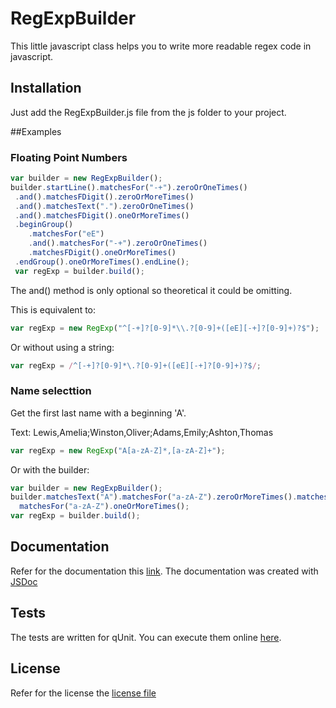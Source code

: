 # RegExpBuilder
This little javascript class helps you to write more readable regex code in javascript.
## Installation
Just add the RegExpBuilder.js file from the js folder to your project.

##Examples

### Floating Point Numbers
```javascript
var builder = new RegExpBuilder();
builder.startLine().matchesFor("-+").zeroOrOneTimes()
 .and().matchesFDigit().zeroOrMoreTimes()
 .and().matchesText(".").zeroOrOneTimes()
 .and().matchesFDigit().oneOrMoreTimes()
 .beginGroup()
	.matchesFor("eE")
	.and().matchesFor("-+").zeroOrOneTimes()
	.matchesFDigit().oneOrMoreTimes()
 .endGroup().oneOrMoreTimes().endLine();
 var regExp = builder.build();
```
The and() method is only optional so theoretical it could be omitting.

This is equivalent to:
```javascript
var regExp = new RegExp("^[-+]?[0-9]*\\.?[0-9]+([eE][-+]?[0-9]+)?$");
```
Or without using a string:
```javascript
var regExp = /^[-+]?[0-9]*\.?[0-9]+([eE][-+]?[0-9]+)?$/;
```

### Name selecttion
Get the first last name with a beginning 'A'.

Text: Lewis,Amelia;Winston,Oliver;Adams,Emily;Ashton,Thomas
```javascript
var regExp = new RegExp("A[a-zA-Z]*,[a-zA-Z]+");
```
Or with the builder:
```javascript
var builder = new RegExpBuilder();
builder.matchesText("A").matchesFor("a-zA-Z").zeroOrMoreTimes().matchesText(",")
  matchesFor("a-zA-Z").oneOrMoreTimes();
var regExp = builder.build();
```

## Documentation
Refer for the documentation this [link](https://kaijanis.github.io/RegExpBuilder/jsdoc/RegExpBuilder.html).
The documentation was created with [JSDoc](https://github.com/jsdoc3/jsdoc)

## Tests
The tests are written for qUnit. You can execute them online [here](https://kaijanis.github.io/RegExpBuilder/tests/index.html).

## License
Refer for the license the [license file](../master/LICENSE)
